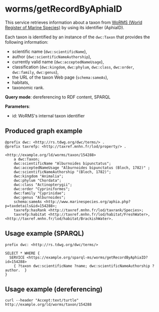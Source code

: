 
# worms/getRecordByAphiaID


This service retrieves information about a taxon from [WoRMS (World Register of Marine Species)](http://www.marinespecies.org/) by using its identifier (AphiaID). 

Each taxon is identified by an instance of the `dwc:Taxon` that provides the following information:
- scientific name (`dwc:scientificName`),
- author (`dwc:scientificNameAuthorship`),
- currently valid name (`dwc:acceptedNameUsage`),
- classification (`dwc:kingdom`, `dwc:phylum`, `dwc:class`, `dwc:order`, `dwc:family`, `dwc:genus`),
- the URL of the taxon Web page (`schema:sameAs`),
- habitats,
- taxonomic rank.

**Query mode**: dereferencing to RDF content, SPARQL

**Parameters**: 
- id: WoRMS's internal taxon identifier




## Produced graph example

```turtle
@prefix dwc: <http://rs.tdwg.org/dwc/terms/> .
@prefix taxrefp: <http://taxref.mnhn.fr/lod/property/> .

<http://example.org/ld/worms/taxon/154288>
    a dwc:Taxon;
    dwc:scientificName "Alburnoides bipunctatus";
    dwc:acceptedNameUsage "Alburnoides bipunctatus (Bloch, 1782)" ;
    dwc:scientificNameAuthorship "(Bloch, 1782)";
    dwc:kingdom "Animalia";
    dwc:phylum "Chordata";
    dwc:class "Actinopterygii";
    dwc:order "Cypriniformes";
    dwc:family "Cyprinidae";
    dwc:genus "Alburnoides";
    schema:sameAs <http://www.marinespecies.org/aphia.php?p=taxdetails&id=154288>;
    taxrefp:hasRank <http://taxref.mnhn.fr/lod/taxrank/Species>;
    taxrefp:habitat <http://taxref.mnhn.fr/lod/habitat/FreshWater>, <http://taxref.mnhn.fr/lod/habitat/BrackishWater>.
```

## Usage example (SPARQL)

```sparql
prefix dwc: <http://rs.tdwg.org/dwc/terms/>

SELECT * WHERE {
  SERVICE <https://example.org/sparql-ms/worms/getRecordByAphiaID?id=154288>
    { ?taxon dwc:scientificName ?name; dwc:scientificNameAuthorship ?author.  }
}
```

## Usage example (dereferencing)

    curl --header "Accept:text/turtle" http://example.org/ld/worms/taxon/154288

